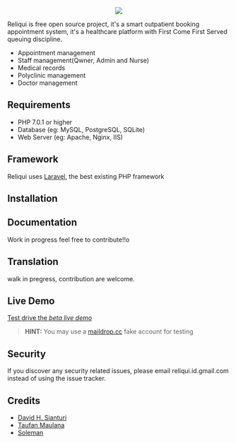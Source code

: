 <p align="center"><img src="https://i.imgur.com/CP6TJvCl.png"></p

 
Reliqui is free open source project, it's a smart outpatient booking appointment system, it's a healthcare platform with First Come First Served queuing discipline.

* Appointment management
* Staff management(Qwner, Admin and Nurse)
* Medical records
* Polyclinic management
* Doctor management

## Requirements

* PHP 7.0.1 or higher
* Database (eg: MySQL, PostgreSQL, SQLite)
* Web Server (eg: Apache, Nginx, IIS)

## Framework

Reliqui uses [Laravel](http://laravel.com), the best existing PHP framework

## Installation


## Documentation

Work in progress feel free to contribute!!o

## Translation

walk in pregress, contribution are welcome.

## Live Demo

[Test drive the *beta live demo*](http://reliqui.insthing,com)

> **HINT:** You may use a [maildrop.cc](http://maildrop.cc/) fake account for testing

## Security

If you discover any security related issues, please email reliqui.id.gmail.com instead of using the issue tracker.

## Credits

- [David H. Sianturi](https://twitter.com/davidhsianturi)
- [Taufan Maulana](https://twitter.com/enzotaufan)
- [Soleman](https://www.instagram.com/ssoleman48)


